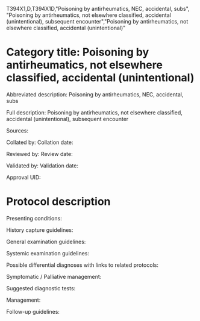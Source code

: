 T394X1,D,T394X1D,"Poisoning by antirheumatics, NEC, accidental, subs", "Poisoning by antirheumatics, not elsewhere classified, accidental (unintentional), subsequent encounter","Poisoning by antirheumatics, not elsewhere classified, accidental (unintentional)"
# Category title: Poisoning by antirheumatics, not elsewhere classified, accidental (unintentional)

Abbreviated description: Poisoning by antirheumatics, NEC, accidental, subs

Full description: Poisoning by antirheumatics, not elsewhere classified, accidental (unintentional), subsequent encounter

Sources:

Collated by:
Collation date:

Reviewed by:
Review date:

Validated by:
Validation date:

Approval UID:

# Protocol description

Presenting conditions:

History capture guidelines:

General examination guidelines:

Systemic examination guidelines:

Possible differential diagnoses with links to related protocols:

Symptomatic / Palliative management:

Suggested diagnostic tests:

Management:

Follow-up guidelines:

